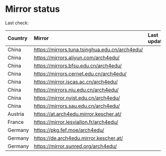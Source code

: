 <script src="./time.js"></script>
# Mirror status
Last check: <script type="text/javascript">localize(1704575692.755184);</script>

|Country|Mirror|Last update|
|:------|:-----|:----------|
|China|https://mirrors.tuna.tsinghua.edu.cn/arch4edu/|<script type="text/javascript">localize(1704522638);</script>|
|China|https://mirrors.aliyun.com/arch4edu/|<script type="text/javascript">localize(1704565921);</script>|
|China|https://mirrors.bfsu.edu.cn/arch4edu/|<script type="text/javascript">localize(1704565921);</script>|
|China|https://mirrors.cernet.edu.cn/arch4edu/|<script type="text/javascript">localize(1704522638);</script>|
|China|https://mirror.iscas.ac.cn/arch4edu/|<script type="text/javascript">localize(1704522638);</script>|
|China|https://mirrors.nju.edu.cn/arch4edu/|<script type="text/javascript">localize(1704479762);</script>|
|China|https://mirror.nyist.edu.cn/arch4edu/|<script type="text/javascript">localize(1704565921);</script>|
|China|https://mirrors.sau.edu.cn/arch4edu/|<script type="text/javascript">localize(1704522638);</script>|
|Austria|https://at.arch4edu.mirror.kescher.at/|<script type="text/javascript">localize(1704565921);</script>|
|France|https://mirror.lesviallon.fr/arch4edu/|<script type="text/javascript">localize(1704522638);</script>|
|Germany|https://pkg.fef.moe/arch4edu/|<script type="text/javascript">localize(1704565921);</script>|
|Germany|https://de.arch4edu.mirror.kescher.at/|<script type="text/javascript">localize(1704565921);</script>|
|Germany|https://mirror.sunred.org/arch4edu/|<script type="text/javascript">localize(1704565921);</script>|

<script src="./tablefilter/tablefilter.js"></script>
<script src="./table.js"></script>